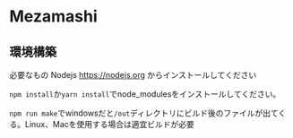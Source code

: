 # Mezamashi

## 環境構築
必要なもの Nodejs https://nodejs.org からインストールしてください  

  
`npm install`か`yarn install`でnode_modulesをインストールしてください。  

`npm run make`でwindowsだと`/out`ディレクトリにビルド後のファイルが出てくる。Linux、Macを使用する場合は適宜ビルドが必要